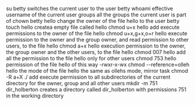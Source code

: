 su betty switches the current user to the user betty
whoami effective username of the current user
groups all the groups the current user is part of
chown betty hello change the owner of the file hello to the user betty
touch hello createa empty file called hello
chmod u+x hello add execute permissions to the owner of the file hello
chmod u+x,g+x,o+r hello execute permission to the owner and the group owner, and read permission to other users, to the file hello
chmod a+x hello execution permission to the owner, the group owner and the other users, to the file hello
chmod 007 hello add all the permission to the file hello only for other users
chmod 753 hello permission of the file hello of this way -rwxr-x-wx
chmod --reference=olleh hello  the mode of the file hello the same as ollehs mode, mirror task
chmod -R a+X ./  add execute permission to all subdirectories of the current directory for the owner, group  and all other users
mkdir -m 751 dir_holberton creates a directory called dir_holberton with permissions 751 in the working directory
